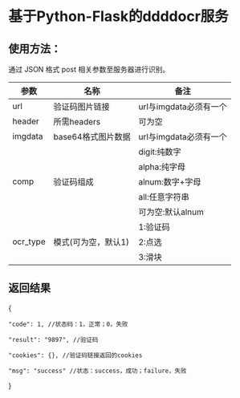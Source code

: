 # 基于Python-Flask的ddddocr服务

## 使用方法：

通过 JSON 格式 post 相关参数至服务器进行识别。

|      参数     |     名称      |     备注      |
|--------------|---------------|---------------|
| url          | 验证码图片链接 |url与imgdata必须有一个 |
| header        | 所需headers   | 可为空|
| imgdata      | base64格式图片数据| url与imgdata必须有一个|
|     |     |digit:纯数字 |
| |     |alpha:纯字母 |
|comp  |  验证码组成     |alnum:数字+字母 |
|       |       |all:任意字符串|
|       |       |可为空:默认alnum|
| |       |1:验证码 |
| ocr_type |   模式(可为空，默认1)    |2:点选|
|       |       |3:滑块|
## 返回结果

{

	"code": 1, //状态码：1，正常；0，失败
  
	"result": "9897", //验证码
  
	"cookies": {}, //验证码链接返回的cookies
  
	"msg": "success" //状态：success，成功；failure，失败
  }
